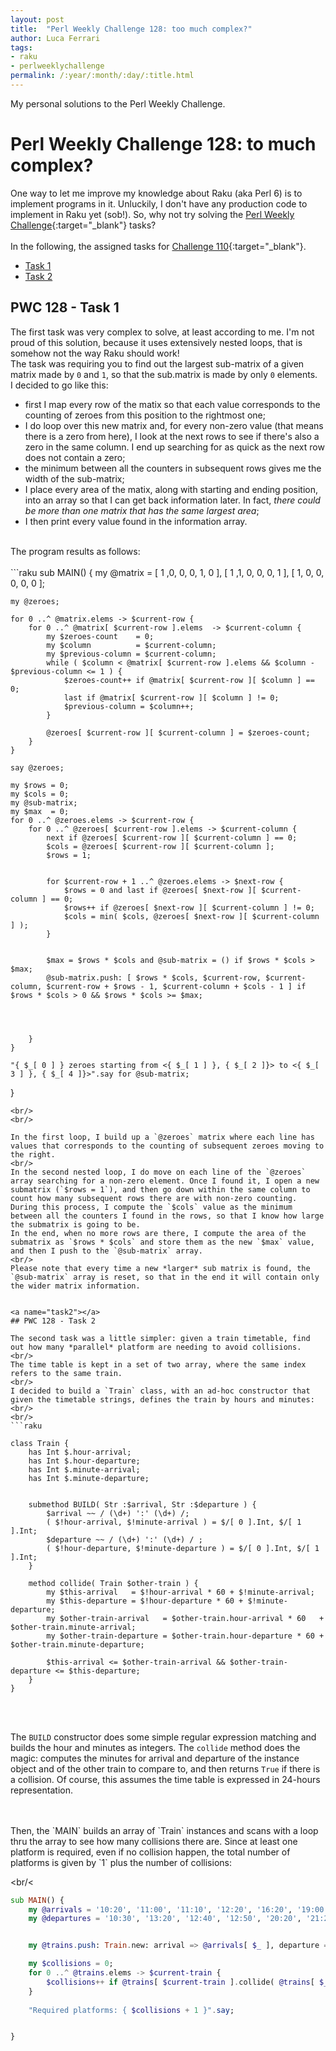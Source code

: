 ```yaml
---
layout: post
title:  "Perl Weekly Challenge 128: too much complex?" 
author: Luca Ferrari
tags:
- raku
- perlweeklychallenge
permalink: /:year/:month/:day/:title.html
---
```

My personal solutions to the Perl Weekly Challenge.

# Perl Weekly Challenge 128: to much complex?

One way to let me improve my knowledge about Raku (aka Perl 6) is to implement programs in it.
Unluckily, I don't have any production code to implement in Raku yet (sob!).
So, why not try solving the [Perl Weekly Challenge](https://perlweeklychallenge.org/){:target="_blank"} tasks?
<br/>
<br/>
In the following, the assigned tasks for [Challenge 110](https://perlweeklychallenge.org/blog/perl-weekly-challenge-0110/){:target="_blank"}.
<br/>
- [Task 1](#task1)
- [Task 2](#task2)



<a name="task1"></a>
## PWC 128 - Task 1

The first task was very complex to solve, at least according to me. I'm not proud of this solution, because it uses extensively nested loops, that is somehow not the way Raku should work!
<br/>
The task was requiring you to find out the largest sub-matrix of a given matrix made by `0` and `1`, so that the sub.matrix is made by only `0` elements.
<br/>
I decided to go like this:
- first I map every row of the matix so that each value corresponds to the counting of zeroes from this position to the rightmost one;
- I do loop over this new matrix and, for every non-zero value (that means there is a zero from here), I look at the next rows to see if there's also a zero in the same column. I end up searching for as quick as the next row does not contain a zero;
- the minimum between all the counters in subsequent rows gives me the width of the sub-matrix;
- I place every area of the matix, along with starting and ending position, into an array so that I can get back information later. In fact, *there could be more than one matrix that has the same largest area*;
- I then print every value found in the information array.

<br/>
The program results as follows:


<br/>
<br/>
```raku
sub MAIN() {
    my @matrix = [ 1 ,0, 0, 0, 1, 0 ],
                 [ 1 ,1, 0, 0, 0, 1 ],
                 [ 1, 0, 0, 0, 0, 0 ];

    my @zeroes;

    for 0 ..^ @matrix.elems -> $current-row {
        for 0 ..^ @matrix[ $current-row ].elems  -> $current-column {
            my $zeroes-count    = 0;
            my $column          = $current-column;
            my $previous-column = $current-column;
            while ( $column < @matrix[ $current-row ].elems && $column - $previous-column <= 1 ) {
                $zeroes-count++ if @matrix[ $current-row ][ $column ] == 0;
                last if @matrix[ $current-row ][ $column ] != 0;
                $previous-column = $column++;
            }

            @zeroes[ $current-row ][ $current-column ] = $zeroes-count;
        }
    }

    say @zeroes;

    my $rows = 0;
    my $cols = 0;
    my @sub-matrix;
    my $max  = 0;
    for 0 ..^ @zeroes.elems -> $current-row {
        for 0 ..^ @zeroes[ $current-row ].elems -> $current-column {
            next if @zeroes[ $current-row ][ $current-column ] == 0;
            $cols = @zeroes[ $current-row ][ $current-column ];
            $rows = 1;
            
            
            for $current-row + 1 ..^ @zeroes.elems -> $next-row {
                $rows = 0 and last if @zeroes[ $next-row ][ $current-column ] == 0;
                $rows++ if @zeroes[ $next-row ][ $current-column ] != 0;
                $cols = min( $cols, @zeroes[ $next-row ][ $current-column ] );
            }

            
            $max = $rows * $cols and @sub-matrix = () if $rows * $cols > $max;
            @sub-matrix.push: [ $rows * $cols, $current-row, $current-column, $current-row + $rows - 1, $current-column + $cols - 1 ] if $rows * $cols > 0 && $rows * $cols >= $max;

            


        }
    }

    "{ $_[ 0 ] } zeroes starting from <{ $_[ 1 ] }, { $_[ 2 ]}> to <{ $_[ 3 ] }, { $_[ 4 ]}>".say for @sub-matrix;
    

    

}
```
<br/>
<br/>

In the first loop, I build up a `@zeroes` matrix where each line has values that corresponds to the counting of subsequent zeroes moving to the right.
<br/>
In the second nested loop, I do move on each line of the `@zeroes` array searching for a non-zero element. Once I found it, I open a new submatrix (`$rows = 1`), and then go down within the same column to count how many subsequent rows there are with non-zero counting. During this process, I compute the `$cols` value as the minimum between all the counters I found in the rows, so that I know how large the submatrix is going to be.
In the end, when no more rows are there, I compute the area of the submatrix as `$rows * $cols` and store them as the new `$max` value, and then I push to the `@sub-matrix` array.
<br/>
Please note that every time a new *larger* sub matrix is found, the `@sub-matrix` array is reset, so that in the end it will contain only the wider matrix information.


<a name="task2"></a>
## PWC 128 - Task 2

The second task was a little simpler: given a train timetable, find out how many *parallel* platform are needing to avoid collisions.
<br/>
The time table is kept in a set of two array, where the same index refers to the same train.
<br/>
I decided to build a `Train` class, with an ad-hoc constructor that given the timetable strings, defines the train by hours and minutes:
<br/>
<br/>
```raku

class Train {
    has Int $.hour-arrival;
    has Int $.hour-departure;
    has Int $.minute-arrival;
    has Int $.minute-departure;


    submethod BUILD( Str :$arrival, Str :$departure ) {
        $arrival ~~ / (\d+) ':' (\d+) /;
        ( $!hour-arrival, $!minute-arrival ) = $/[ 0 ].Int, $/[ 1 ].Int;
        $departure ~~ / (\d+) ':' (\d+) / ;
        ( $!hour-departure, $!minute-departure ) = $/[ 0 ].Int, $/[ 1 ].Int;
    }

    method collide( Train $other-train ) {
        my $this-arrival   = $!hour-arrival * 60 + $!minute-arrival;
        my $this-departure = $!hour-departure * 60 + $!minute-departure;
        my $other-train-arrival   = $other-train.hour-arrival * 60   + $other-train.minute-arrival;
        my $other-train-departure = $other-train.hour-departure * 60 + $other-train.minute-departure;

        $this-arrival <= $other-train-arrival && $other-train-departure <= $this-departure;
    }
}

```
<br/>
<br/>

The `BUILD` constructor does some simple regular expression matching and builds the hour and minutes as integers.
The `collide` method does the magic: computes the minutes for arrival and departure of the instance object and of the other train to compare to, and then returns `True` if there is a collision. Of course, this assumes the time table is expressed in 24-hours representation.

<br/>
<br/>
Then, the `MAIN` builds an array of `Train` instances and scans with a loop thru the array to see how many collisions there are. Since at least one platform is required, even if no collision happen, the total number of platforms is given by `1` plus the number of collisions:


<br/<
<br/>
```raku
sub MAIN() {
    my @arrivals = '10:20', '11:00', '11:10', '12:20', '16:20', '19:00';
    my @departures = '10:30', '13:20', '12:40', '12:50', '20:20', '21:20';


    my @trains.push: Train.new: arrival => @arrivals[ $_ ], departure => @departures[ $_ ] for 0 ..^ @arrivals.elems;

    my $collisions = 0;
    for 0 ..^ @trains.elems -> $current-train {
        $collisions++ if @trains[ $current-train ].collide( @trains[ $_ ] ) for $current-train + 1 ..^ @trains.elems;
    }
    
    "Required platforms: { $collisions + 1 }".say;


}

```


<br/>
<br/>
